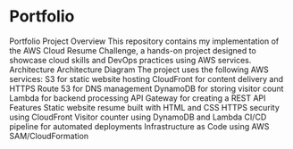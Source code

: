 # Portfolio
Portfolio
Project Overview
This repository contains my implementation of the AWS Cloud Resume Challenge, a hands-on project designed to showcase cloud skills and DevOps practices using AWS services.
Architecture
Architecture Diagram
The project uses the following AWS services:
S3 for static website hosting
CloudFront for content delivery and HTTPS
Route 53 for DNS management
DynamoDB for storing visitor count
Lambda for backend processing
API Gateway for creating a REST API
Features
Static website resume built with HTML and CSS
HTTPS security using CloudFront
Visitor counter using DynamoDB and Lambda
CI/CD pipeline for automated deployments
Infrastructure as Code using AWS SAM/CloudFormation
